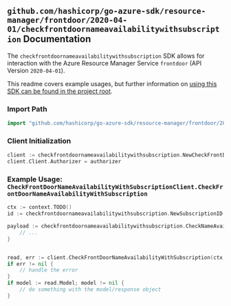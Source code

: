 
## `github.com/hashicorp/go-azure-sdk/resource-manager/frontdoor/2020-04-01/checkfrontdoornameavailabilitywithsubscription` Documentation

The `checkfrontdoornameavailabilitywithsubscription` SDK allows for interaction with the Azure Resource Manager Service `frontdoor` (API Version `2020-04-01`).

This readme covers example usages, but further information on [using this SDK can be found in the project root](https://github.com/hashicorp/go-azure-sdk/tree/main/docs).

### Import Path

```go
import "github.com/hashicorp/go-azure-sdk/resource-manager/frontdoor/2020-04-01/checkfrontdoornameavailabilitywithsubscription"
```


### Client Initialization

```go
client := checkfrontdoornameavailabilitywithsubscription.NewCheckFrontDoorNameAvailabilityWithSubscriptionClientWithBaseURI("https://management.azure.com")
client.Client.Authorizer = authorizer
```


### Example Usage: `CheckFrontDoorNameAvailabilityWithSubscriptionClient.CheckFrontDoorNameAvailabilityWithSubscription`

```go
ctx := context.TODO()
id := checkfrontdoornameavailabilitywithsubscription.NewSubscriptionID()

payload := checkfrontdoornameavailabilitywithsubscription.CheckNameAvailabilityInput{
	// ...
}


read, err := client.CheckFrontDoorNameAvailabilityWithSubscription(ctx, id, payload)
if err != nil {
	// handle the error
}
if model := read.Model; model != nil {
	// do something with the model/response object
}
```
